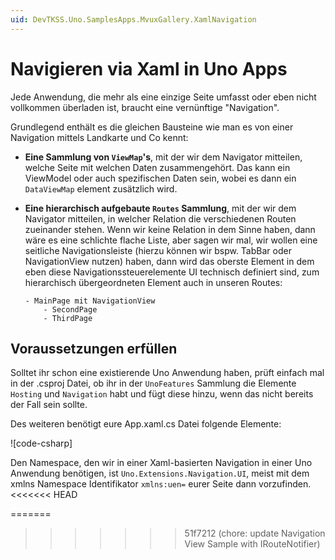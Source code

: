 ```yaml
---
uid: DevTKSS.Uno.SamplesApps.MvuxGallery.XamlNavigation
---
```

# Navigieren via Xaml in Uno Apps

Jede Anwendung, die mehr als eine einzige Seite umfasst oder eben nicht vollkommen überladen ist, braucht eine vernünftige "Navigation".

Grundlegend enthält es die gleichen Bausteine wie man es von einer Navigation mittels Landkarte und Co kennt:

- **Eine Sammlung von `ViewMap`'s**, mit der wir dem Navigator mitteilen, welche Seite mit welchen Daten zusammengehört. Das kann ein ViewModel oder auch spezifischen Daten sein, wobei es dann ein `DataViewMap` element zusätzlich wird.
- **Eine hierarchisch aufgebaute `Routes` Sammlung**, mit der wir dem Navigator mitteilen, in welcher Relation die verschiedenen Routen zueinander stehen. Wenn wir keine Relation in dem Sinne haben, dann wäre es eine schlichte flache Liste, aber sagen wir mal, wir wollen eine seitliche Navigationsleiste (hierzu können wir bspw. TabBar oder NavigationView nutzen) haben, dann wird das oberste Element in dem eben diese Navigationssteuerelemente UI technisch definiert sind, zum hierarchisch übergeordneten Element auch in unseren Routes:

    ```plaintext
    - MainPage mit NavigationView
        - SecondPage
        - ThirdPage
    ```

## Voraussetzungen erfüllen

Solltet ihr schon eine existierende Uno Anwendung haben, prüft einfach mal in der .csproj Datei, ob ihr in der `UnoFeatures` Sammlung die Elemente `Hosting` und `Navigation` habt und fügt diese hinzu, wenn das nicht bereits der Fall sein sollte.

Des weiteren benötigt eure App.xaml.cs Datei folgende Elemente:

![code-csharp[](../../../src/DevTKSS.Uno.Samples.MvuxGallery/App.xaml.cs?highlight=L19-L23,L96,L110,L113-L115,L124-L130)]

Den Namespace, den wir in einer Xaml-basierten Navigation in einer Uno Anwendung benötigen, ist `Uno.Extensions.Navigation.UI`, meist mit dem xmlns Namespace Identifikator `xmlns:uen=` eurer Seite dann vorzufinden.
<<<<<<< HEAD

<!-- ## Navigation mittels NavigationView und Seiten

[!Video [How-To-Uno-XamlNavigation](../images/How-To-Uno-XamlNavigation.mp4)] -->
=======
<!--
## Navigation mittels NavigationView und Seiten

[!Video [How-To-Uno-XamlNavigation](https://youtube.com/)]
-->
>>>>>>> 51f7212 (chore: update Navigation View Sample with IRouteNotifier)
